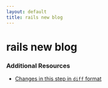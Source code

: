 ```yaml
---
layout: default
title: rails new blog
---
```


<h1 id="main">rails new blog</h1>

### Additional Resources

* [Changes in this step in `diff` format](https://github.com/software-academy/rails_getting_started_bdd/commit/cbefe8084589e5f419c143ec66dbbf5ae947cee8)

